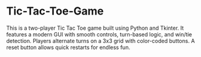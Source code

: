 # Tic-Tac-Toe-Game
This is a two-player Tic Tac Toe game built using Python and Tkinter. It features a modern GUI with smooth controls, turn-based logic, and win/tie detection. Players alternate turns on a 3x3 grid with color-coded buttons. A reset button allows quick restarts for endless fun.
